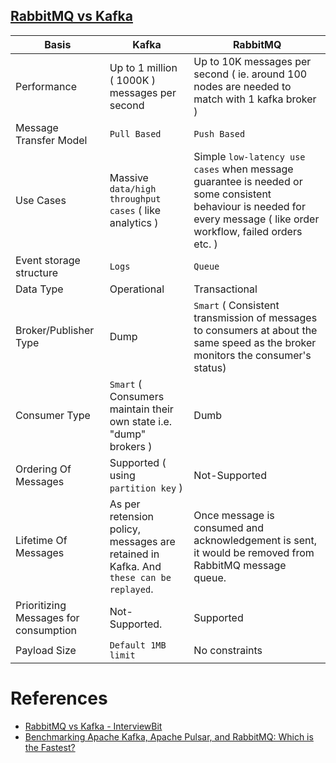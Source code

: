 
## [RabbitMQ vs Kafka](https://www.interviewbit.com/blog/rabbitmq-vs-kafka)

Basis                                 | Kafka                                                                              | RabbitMQ                                                                                                                                                           |
---------------------------------------|------------------------------------------------------------------------------------|--------------------------------------------------------------------------------------------------------------------------------------------------------------------|
Performance | Up to 1 million ( 1000K ) messages per second                                      | Up to 10K messages per second ( ie. around 100 nodes are needed to match with 1 kafka broker )                                                                     |                                                                                             |
Message Transfer Model | `Pull Based`                                                                         | `Push Based`                                                                                                                                                       |                                                                                             |
Use Cases | Massive `data/high throughput cases` ( like analytics )                              | Simple `low-latency use cases` when message guarantee is needed or some consistent behaviour is needed for every message ( like order workflow, failed orders etc. ) |                                                                                             |
Event storage structure | `Logs`                                                                             | `Queue`                                                                                                                                                            |                                                                                             |
Data Type | Operational                                                                        | Transactional                                                                                                                                                      |                                                                                             |
Broker/Publisher Type | Dump                                                                               | `Smart` ( Consistent transmission of messages to consumers at about the same speed as the broker monitors the consumer's status)                                   |                                                                                             |
Consumer Type | `Smart` ( Consumers maintain their own state i.e. "dump" brokers )                   | Dumb                                                                                                                                                               |                                                                                             |
Ordering Of Messages                  | Supported ( using `partition key` )                                                  | Not-Supported                                                                                                                                                      |
Lifetime Of Messages                  | As per retension policy, messages are retained in Kafka. And `these can be replayed`. | Once message is consumed and acknowledgement is sent, it would be removed from RabbitMQ message queue.                                                             |
Prioritizing Messages for consumption | Not-Supported.                                                                     | Supported                                                                                                                                                          |                                                                                             |
Payload Size | `Default 1MB limit`                                                                  | No constraints                                                                                                                                                     |                                                                                             |

# References
- [RabbitMQ vs Kafka - InterviewBit](https://www.interviewbit.com/kafka-interview-questions/#rabbitmq-vs-kafka)
- [Benchmarking Apache Kafka, Apache Pulsar, and RabbitMQ: Which is the Fastest?](https://www.confluent.io/blog/kafka-fastest-messaging-system/)

